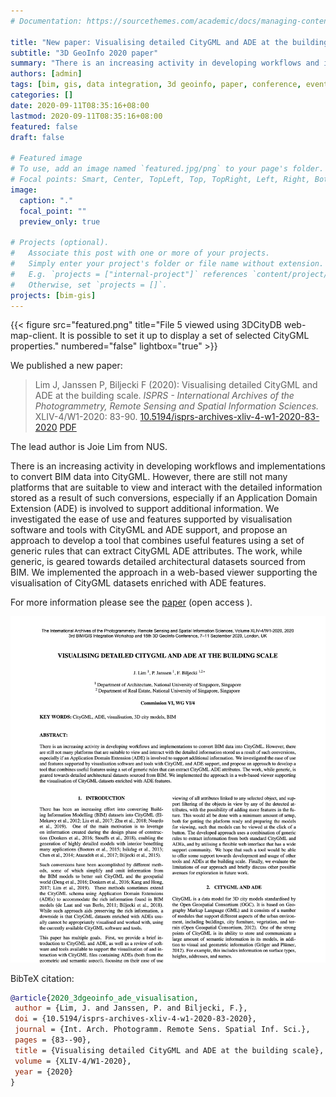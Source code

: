 ```yaml
---
# Documentation: https://sourcethemes.com/academic/docs/managing-content/

title: "New paper: Visualising detailed CityGML and ADE at the building scale"
subtitle: "3D GeoInfo 2020 paper"
summary: "There is an increasing activity in developing workflows and implementations to convert BIM data into CityGML. However, there are still not many platforms that are suitable to view and interact with the detailed information stored as a result of such conversions, especially if an Application Domain Extension (ADE) is involved to support additional information"
authors: [admin]
tags: [bim, gis, data integration, 3d geoinfo, paper, conference, events]
categories: []
date: 2020-09-11T08:35:16+08:00
lastmod: 2020-09-11T08:35:16+08:00
featured: false
draft: false

# Featured image
# To use, add an image named `featured.jpg/png` to your page's folder.
# Focal points: Smart, Center, TopLeft, Top, TopRight, Left, Right, BottomLeft, Bottom, BottomRight.
image:
  caption: "."
  focal_point: ""
  preview_only: true

# Projects (optional).
#   Associate this post with one or more of your projects.
#   Simply enter your project's folder or file name without extension.
#   E.g. `projects = ["internal-project"]` references `content/project/deep-learning/index.md`.
#   Otherwise, set `projects = []`.
projects: [bim-gis]
---
```


{{< figure src="featured.png" title="File 5 viewed using 3DCityDB web-map-client. It is possible to set it up to display a set of selected CityGML properties." numbered="false" lightbox="true" >}}

We published a new paper:

> Lim J, Janssen P, Biljecki F (2020): Visualising detailed CityGML and ADE at the building scale. _ISPRS - International Archives of the Photogrammetry, Remote Sensing and Spatial Information Sciences._ XLIV-4/W1-2020: 83-90. [<i class="ai ai-doi-square ai"></i> 10.5194/isprs-archives-xliv-4-w1-2020-83-2020](https://doi.org/10.5194/isprs-archives-xliv-4-w1-2020-83-2020) [<i class="far fa-file-pdf"></i> PDF](/publication/2020-3-dgeoinfo-ade-visualisation/2020-3-dgeoinfo-ade-visualisation.pdf) <i class="ai ai-open-access-square ai"></i>

The lead author is Joie Lim from NUS.

There is an increasing activity in developing workflows and implementations to convert BIM data into CityGML. However, there are still not many platforms that are suitable to view and interact with the detailed information stored as a result of such conversions, especially if an Application Domain Extension (ADE) is involved to support additional information. We investigated the ease of use and features supported by visualisation software and tools with CityGML and ADE support, and propose an approach to develop a tool that combines useful features using a set of generic rules that can extract CityGML ADE attributes. The work, while generic, is geared towards detailed architectural datasets sourced from BIM. We implemented the approach in a web-based viewer supporting the visualisation of CityGML datasets enriched with ADE features.


For more information please see the [paper](/publication/2020-3-dgeoinfo-ade-visualisation/) (open access <i class="ai ai-open-access-square ai"></i>).

[![](page-one.png)](/publication/2020-3-dgeoinfo-ade-visualisation/)


BibTeX citation:
```bibtex
@article{2020_3dgeoinfo_ade_visualisation,
 author = {Lim, J. and Janssen, P. and Biljecki, F.},
 doi = {10.5194/isprs-archives-xliv-4-w1-2020-83-2020},
 journal = {Int. Arch. Photogramm. Remote Sens. Spatial Inf. Sci.},
 pages = {83--90},
 title = {Visualising detailed CityGML and ADE at the building scale},
 volume = {XLIV-4/W1-2020},
 year = {2020}
}
```


